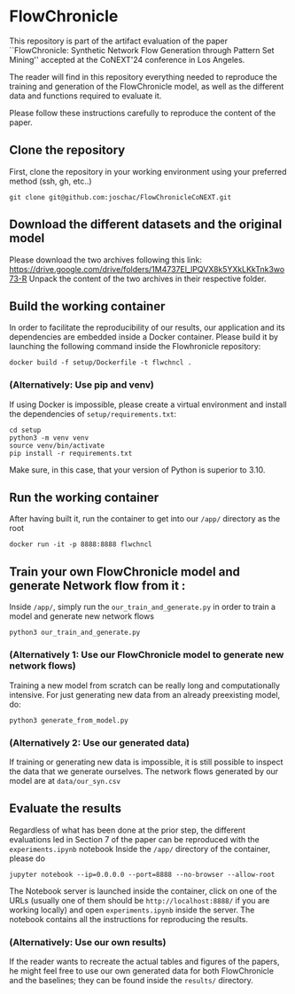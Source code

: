 # FlowChronicle
This repository is part of the artifact evaluation of the paper ``FlowChronicle: Synthetic Network Flow Generation through Pattern Set Mining'' accepted at the CoNEXT'24 conference in Los Angeles.

The reader will find in this repository everything needed to reproduce the training and generation of the FlowChronicle model, as well as the different data and functions required to evaluate it.

Please follow these instructions carefully to reproduce the content of the paper.

## Clone the repository
First, clone the repository in your working environment using your preferred method (ssh, gh, etc..)
```
git clone git@github.com:joschac/FlowChronicleCoNEXT.git
```

## Download the different datasets and the original model
Please download the two archives following this link: https://drive.google.com/drive/folders/1M4737El_lPQVX8k5YXkLKkTnk3wo73-R
Unpack the content of the two archives in their respective folder.

## Build the working container
In order to facilitate the reproducibility of our results, our application and its dependencies are embedded inside a Docker container.
Please build it by launching the following command inside the Flowhronicle repository:
```
docker build -f setup/Dockerfile -t flwchncl .
```
### (Alternatively: Use pip and venv)
If using Docker is impossible, please create a virtual environment and install the dependencies of ```setup/requirements.txt```:
```
cd setup
python3 -m venv venv
source venv/bin/activate
pip install -r requirements.txt
```
Make sure, in this case, that your version of Python is superior to 3.10.

## Run the working container
After having built it, run the container to get into our ```/app/``` directory as the root
```
docker run -it -p 8888:8888 flwchncl
```

## Train your own FlowChronicle model and generate Network flow from it :
Inside ```/app/```, simply run the ```our_train_and_generate.py``` in order to train a model and generate new network flows
```
python3 our_train_and_generate.py
```
### (Alternatively 1: Use our FlowChronicle model to generate new network flows)
Training a new model from scratch can be really long and computationally intensive. For just generating new data from an already preexisting model, do:
```
python3 generate_from_model.py
```
### (Alternatively 2: Use our generated data)
If training or generating new data is impossible, it is still possible to inspect the data that we generate ourselves.
The network flows generated by our model are at ```data/our_syn.csv```

## Evaluate the results
Regardless of what has been done at the prior step, the different evaluations led in Section 7 of the paper can be reproduced with the ```experiments.ipynb``` notebook
Inside the ```/app/``` directory of the container, please do
```
jupyter notebook --ip=0.0.0.0 --port=8888 --no-browser --allow-root
```
The Notebook server is launched inside the container, click on one of the URLs (usually one of them should be ```http://localhost:8888/``` if you are working locally) and open ```experiments.ipynb``` inside the server.
The notebook contains all the instructions for reproducing the results.
### (Alternatively: Use our own results)
If the reader wants to recreate the actual tables and figures of the papers, he might feel free to use our own generated data for both FlowChronicle and the baselines; they can be found inside the ```results/``` directory.
